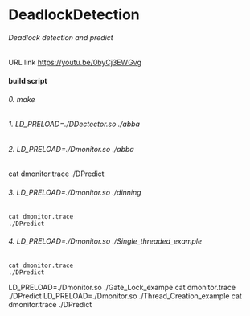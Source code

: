 # DeadlockDetection
###### Deadlock detection and predict



URL link https://youtu.be/0byCj3EWGvg


#### build script
###### 0. make
###### 1. LD_PRELOAD=./DDectector.so ./abba

###### 2. LD_PRELOAD=./Dmonitor.so ./abba 
cat dmonitor.trace
./DPredict

###### 3. LD_PRELOAD=./Dmonitor.so ./dinning
    cat dmonitor.trace
    ./DPredict
###### 4. LD_PRELOAD=./Dmonitor.so ./Single_threaded_example
    cat dmonitor.trace
    ./DPredict
LD_PRELOAD=./Dmonitor.so ./Gate_Lock_exampe
    cat dmonitor.trace
    ./DPredict
LD_PRELOAD=./Dmonitor.so ./Thread_Creation_example
    cat dmonitor.trace
    ./DPredict
